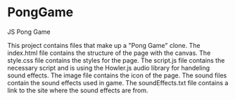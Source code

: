 # PongGame
JS Pong Game

This project contains files that make up a "Pong Game" clone.
The index.html file contains the structure of the page with the canvas.
The style.css file contains the styles for the page.
The script.js file contains the necessary script and is using the Howler.js audio library for handeling sound effects.
The image file contains the icon of the page.
The sound files contain the sound effects used in game.
The soundEffects.txt file contains a link to the site where the sound effects are from.
